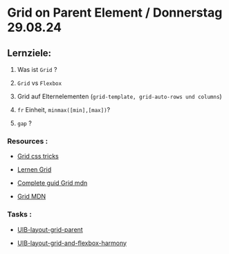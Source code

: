 # Grid on Parent Element / Donnerstag 29.08.24

## Lernziele:

1. Was ist `Grid` ?

2. `Grid` vs `Flexbox`

3. Grid auf Elternelementen (`grid-template, grid-auto-rows und columns`)

4. `fr` Einheit, `minmax([min],[max])`?

5. `gap` ?

### Resources :

- [Grid css tricks](https://css-tricks.com/snippets/css/complete-guide-grid/)

- [Lernen Grid](https://www.euismod.dev/#/)

- [Complete guid Grid mdn](https://developer.mozilla.org/en-US/docs/Web/CSS/CSS_grid_layout/Basic_concepts_of_grid_layout)

- [Grid MDN](https://developer.mozilla.org/en-US/docs/Learn/CSS/CSS_layout/Grids#flexible_grids_with_the_fr_unit)

### Tasks :

- [UIB-layout-grid-parent](https://classroom.github.com/a/GCFm0Pmr)

- [UIB-layout-grid-and-flexbox-harmony](https://classroom.github.com/a/Qx1V_lUp)

